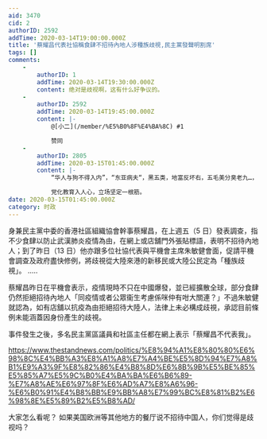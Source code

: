 ```yaml
---
aid: 3470
cid: 2
authorID: 2592
addTime: 2020-03-14T19:00:00.000Z
title: '蔡耀昌代表社協稱食肆不招待內地人涉種族歧視,民主黨發聲明割席'
tags: []
comments:
    -
        authorID: 1
        addTime: 2020-03-14T19:30:00.000Z
        content: 绝对是歧视啊，这有什么好争议的。
    -
        authorID: 2592
        addTime: 2020-03-14T19:45:00.000Z
        content: |-
            @[小二](/member/%E5%B0%8F%E4%BA%8C) #1

            赞同
    -
        authorID: 2805
        addTime: 2020-03-15T01:45:00.000Z
        content: |-
            “华人与狗不得入内”，“东亚病夫“，黑五类，地富反坏右，五毛美分臭老九…，

            党化教育入人心，立场坚定一根筋。
date: 2020-03-15T01:45:00.000Z
category: 时政
---
```


身兼民主黨中委的香港社區組織協會幹事蔡耀昌，在上週五（5 日）發表調查，指不少食肆以防止武漢肺炎疫情為由，在網上或店舖門外張貼標語，表明不招待內地人；到了昨日（13 日）他亦跟多位社協代表與平機會主席朱敏健會面，促請平機會調查及政府盡快修例，將歧視從大陸來港的新移民或大陸公民定為「種族歧視」。 .....

蔡耀昌昨日在平機會表示，疫情現時不只在中國爆發，並已經擴散全球，部分食肆仍然拒絕招待內地人「同疫情或者公眾衞生考慮係咪仲有咁大關連？」不過朱敏健就認為，如有店舖以抗疫為由拒絕招待大陸人，法律上未必構成歧視，承認目前條例未能涵蓋因身份產生的歧視。

事件發生之後，多名民主黨區議員和社區主任都在網上表示「蔡耀昌不代表我」。

https://www.thestandnews.com/politics/%E8%94%A1%E8%80%80%E6%98%8C%E4%BB%A3%E8%A1%A8%E7%A4%BE%E5%8D%94%E7%A8%B1%E9%A3%9F%E8%82%86%E4%B8%8D%E6%8B%9B%E5%BE%85%E5%85%A7%E5%9C%B0%E4%BA%BA%E6%B6%89-%E7%A8%AE%E6%97%8F%E6%AD%A7%E8%A6%96-%E6%B0%91%E4%B8%BB%E9%BB%A8%E7%99%BC%E8%81%B2%E6%98%8E%E5%89%B2%E5%B8%AD/

大家怎么看呢？ 如果美国欧洲等其他地方的餐厅说不招待中国人，你们觉得是歧视吗？
